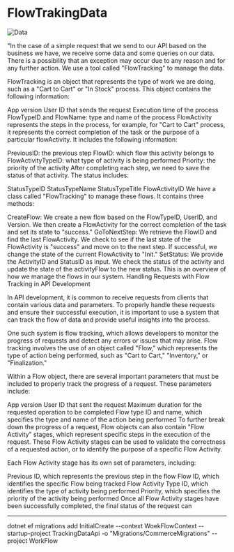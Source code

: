 
# FlowTrakingData

<img src="https://fileport.io/ZWLf7kXDeSq3" alt="Data" >


"In the case of a simple request that we send to our API based on the business we have, we receive some data and some queries on our data. There is a possibility that an exception may occur due to any reason and for any further action. We use a tool called "FlowTracking" to manage the data.

FlowTracking is an object that represents the type of work we are doing, such as a "Cart to Cart" or "In Stock" process. This object contains the following information:

App version
User ID that sends the request
Execution time of the process
FlowTypeID and FlowName: type and name of the process
FlowActivity represents the steps in the process, for example, for "Cart to Cart" process, it represents the correct completion of the task or the purpose of a particular flowActivity. It includes the following information:

PreviousID: the previous step
FlowID: which flow this activity belongs to
FlowActivityTypeID: what type of activity is being performed
Priority: the priority of the activity
After completing each step, we need to save the status of that activity. The status includes:

StatusTypeID
StatusTypeName
StatusTypeTitle
FlowActivityID
We have a class called "FlowTracking" to manage these flows. It contains three methods:

CreateFlow: We create a new flow based on the FlowTypeID, UserID, and Version. We then create a FlowActivity for the correct completion of the task and set its state to "success."
GoToNextStep: We retrieve the FlowID and find the last FlowActivity. We check to see if the last state of the FlowActivity is "success" and move on to the next step. If successful, we change the state of the current FlowActivity to "Init."
SetStatus: We provide the ActivityID and StatusID as input. We check the status of the activity and update the state of the activityFlow to the new status.
This is an overview of how we manage the flows in our system. Handling Requests with Flow Tracking in API Development

In API development, it is common to receive requests from clients that contain various data and parameters. To properly handle these requests and ensure their successful execution, it is important to use a system that can track the flow of data and provide useful insights into the process.

One such system is flow tracking, which allows developers to monitor the progress of requests and detect any errors or issues that may arise. Flow tracking involves the use of an object called "Flow," which represents the type of action being performed, such as "Cart to Cart," "Inventory," or "Finalization."

Within a Flow object, there are several important parameters that must be included to properly track the progress of a request. These parameters include:

App version
User ID that sent the request
Maximum duration for the requested operation to be completed
Flow type ID and name, which specifies the type and name of the action being performed
To further break down the progress of a request, Flow objects can also contain "Flow Activity" stages, which represent specific steps in the execution of the request. These Flow Activity stages can be used to validate the correctness of a requested action, or to identify the purpose of a specific Flow Activity.

Each Flow Activity stage has its own set of parameters, including:

Previous ID, which represents the previous step in the flow
Flow ID, which identifies the specific Flow being tracked
Flow Activity Type ID, which identifies the type of activity being performed
Priority, which specifies the priority of the activity being performed
Once all Flow Activity stages have been successfully completed, the final status of the request can

---------------------------------------
dotnet ef migrations add InitialCreate --context WoekFlowContext --startup-project TrackingDataApi  -o "Migrations/CommerceMigrations" --project WorkFlow
